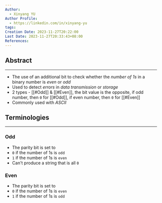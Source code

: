 ```yaml
---
Author:
  - Xinyang YU
Author Profile:
  - https://linkedin.com/in/xinyang-yu
tags: 
Creation Date: 2023-11-27T20:22:00
Last Date: 2023-11-27T20:33:43+08:00
References:
---
```

## Abstract
---
- The use of an additional bit to check whether the *number of 1s* in a binary number is *even* or *odd*
- Used to detect *errors* in *data transmission* or *storage*
- 2 types - [[#Odd]] & [[#Even]], the bit value is the opposite, if odd number, then `0` for [[#Odd]], if even number, then `0` for [[#Even]]
- Commonly used with *ASCII*


## Terminologies
---
### Odd
- The parity bit is set to 
- `0` if the number of 1s is `odd`
- `1` if the number of 1s is `even`
- Can't produce a string that is all `0`

### Even
- The parity bit is set to 
- `0` if the number of 1s is `even`
- `1` if the number of 1s is `odd`
